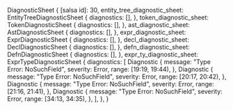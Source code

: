 DiagnosticSheet {
    [salsa id]: 30,
    entity_tree_diagnostic_sheet: EntityTreeDiagnosticSheet {
        diagnostics: [],
    },
    token_diagnostic_sheet: TokenDiagnosticSheet {
        diagnostics: [],
    },
    ast_diagnostic_sheet: AstDiagnosticSheet {
        diagnostics: [],
    },
    expr_diagnostic_sheet: ExprDiagnosticSheet {
        diagnostics: [],
    },
    decl_diagnostic_sheet: DeclDiagnosticSheet {
        diagnostics: [],
    },
    defn_diagnostic_sheet: DefnDiagnosticSheet {
        diagnostics: [],
    },
    expr_ty_diagnostic_sheet: ExprTypeDiagnosticSheet {
        diagnostics: [
            Diagnostic {
                message: "Type Error: NoSuchField",
                severity: Error,
                range: [19:19, 19:44),
            },
            Diagnostic {
                message: "Type Error: NoSuchField",
                severity: Error,
                range: [20:17, 20:42),
            },
            Diagnostic {
                message: "Type Error: NoSuchField",
                severity: Error,
                range: [21:16, 21:41),
            },
            Diagnostic {
                message: "Type Error: NoSuchField",
                severity: Error,
                range: [34:13, 34:35),
            },
        ],
    },
}